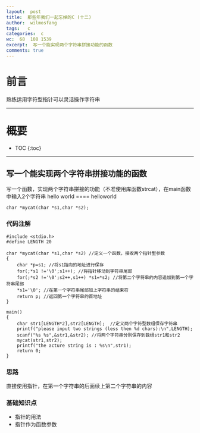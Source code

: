 ```yaml
---
layout:  post
title:  那些年我们一起忘掉的C (十二)
author:  wilmosfang
tags:   c 
categories:  c
wc:  68  108 1539 
excerpt:  写一个能实现两个字符串拼接功能的函数
comments: true
---
```



# 前言

熟练运用字符型指针可以灵活操作字符串

---

# 概要

* TOC
{:toc}

---

## 写一个能实现两个字符串拼接功能的函数

写一个函数，实现两个字符串拼接的功能（不准使用库函数strcat），在main函数中输入2个字符串 hello  world    ====   helloworld

`char *mycat(char *s1,char *s2);`

### 代码注解

~~~
#include <stdio.h>
#define LENGTH 20

char *mycat(char *s1,char *s2) //定义一个函数，接收两个指针型参数
{
	char *p=s1; //将s1指向的地址进行保存
	for(;*s1 !='\0';s1++); //将指针移动到字符串尾部
	for(;*s2 !='\0';s2++,s1++) *s1=*s2; //将第二个字符串的内容追加到第一个字符串尾部
	*s1='\0'; //在第一个字符串尾部加上字符串的结束符
	return p; //返回第一个字符串的首地址
}

main()
{
	char str1[LENGTH*2],str2[LENGTH];  //定义两个字符型数组保存字符串
	printf("please input two strings (less then %d chars):\n",LENGTH);
	scanf("%s %s",&str1,&str2); //将两个字符串分别保存到数组str1和str2
	mycat(str1,str2); 
	printf("the acture string is : %s\n",str1);
	return 0;
}
~~~


### 思路

直接使用指针，在第一个字符串的后面续上第二个字符串的内容


### 基础知识点


* 指针的用法
* 指针作为函数参数
